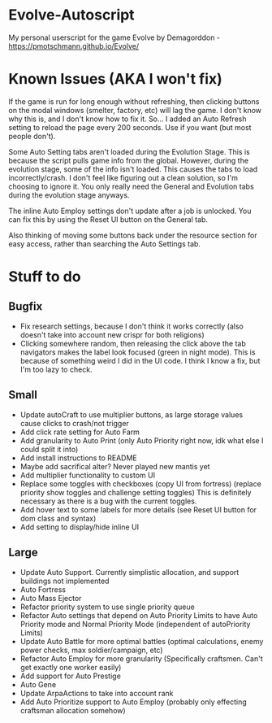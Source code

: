 # Evolve-Autoscript
My personal userscript for the game Evolve by Demagorddon - https://pmotschmann.github.io/Evolve/

# Known Issues (AKA I won't fix)
If the game is run for long enough without refreshing, then clicking buttons on the modal windows (smelter, factory, etc) will lag the game. I don't know why this is, and I don't know how to fix it. So... I added an Auto Refresh setting to reload the page every 200 seconds. Use if you want (but most people don't).

Some Auto Setting tabs aren't loaded during the Evolution Stage. This is because the script pulls game info from the global. However, during the evolution stage, some of the info isn't loaded. This causes the tabs to load incorrectly/crash. I don't feel like figuring out a clean solution, so I'm choosing to ignore it. You only really need the General and Evolution tabs during the evolution stage anyways.

The inline Auto Employ settings don't update after a job is unlocked. You can fix this by using the Reset UI button on the General tab.

Also thinking of moving some buttons back under the resource section for easy access, rather than searching the Auto Settings tab.

# Stuff to do

## Bugfix
* Fix research settings, because I don't think it works correctly (also doesn't take into account new crispr for both religions)
* Clicking somewhere random, then releasing the click above the tab navigators makes the label look focused (green in night mode). This is because of something weird I did in the UI code. I think I know a fix, but I'm too lazy to check.

## Small
* Update autoCraft to use multiplier buttons, as large storage values cause clicks to crash/not trigger
* Add click rate setting for Auto Farm
* Add granularity to Auto Print (only Auto Priority right now, idk what else I could split it into)
* Add install instructions to README
* Maybe add sacrifical alter? Never played new mantis yet
* Add multiplier functionality to custom UI
* Replace some toggles with checkboxes (copy UI from fortress) (replace priority show toggles and challenge setting toggles) This is definitely necessary as there is a bug with the current toggles.
* Add hover text to some labels for more details (see Reset UI button for dom class and syntax)
* Add setting to display/hide inline UI

## Large
* Update Auto Support. Currently simplistic allocation, and support buildings not implemented
* Auto Fortress
* Auto Mass Ejector
* Refactor priority system to use single priority queue
* Refactor Auto settings that depend on Auto Priority Limits to have Auto Priority mode and Normal Priority Mode (independent of autoPriority Limits)
* Update Auto Battle for more optimal battles (optimal calculations, enemy power checks, max soldier/campaign, etc)
* Refactor Auto Employ for more granularity (Specifically craftsmen. Can't get exactly one worker easily)
* Add support for Auto Prestige
* Auto Gene
* Update ArpaActions to take into account rank
* Add Auto Prioritize support to Auto Employ (probably only effecting craftsman allocation somehow)